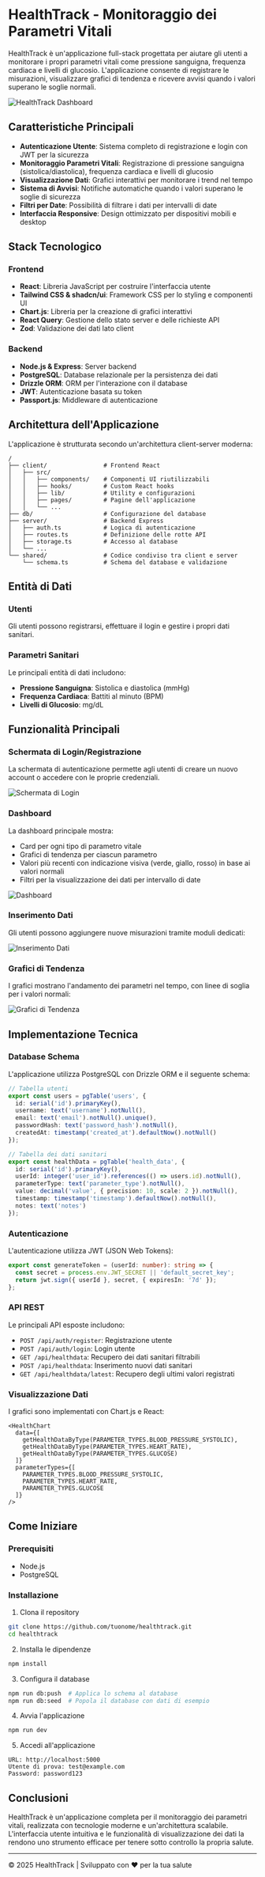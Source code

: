 # HealthTrack - Monitoraggio dei Parametri Vitali

HealthTrack è un'applicazione full-stack progettata per aiutare gli utenti a monitorare i propri parametri vitali come pressione sanguigna, frequenza cardiaca e livelli di glucosio. L'applicazione consente di registrare le misurazioni, visualizzare grafici di tendenza e ricevere avvisi quando i valori superano le soglie normali.

![HealthTrack Dashboard](https://via.placeholder.com/800x450.png?text=HealthTrack+Dashboard)

## Caratteristiche Principali

- **Autenticazione Utente**: Sistema completo di registrazione e login con JWT per la sicurezza
- **Monitoraggio Parametri Vitali**: Registrazione di pressione sanguigna (sistolica/diastolica), frequenza cardiaca e livelli di glucosio
- **Visualizzazione Dati**: Grafici interattivi per monitorare i trend nel tempo
- **Sistema di Avvisi**: Notifiche automatiche quando i valori superano le soglie di sicurezza
- **Filtri per Date**: Possibilità di filtrare i dati per intervalli di date
- **Interfaccia Responsive**: Design ottimizzato per dispositivi mobili e desktop

## Stack Tecnologico

### Frontend
- **React**: Libreria JavaScript per costruire l'interfaccia utente
- **Tailwind CSS & shadcn/ui**: Framework CSS per lo styling e componenti UI
- **Chart.js**: Libreria per la creazione di grafici interattivi
- **React Query**: Gestione dello stato server e delle richieste API
- **Zod**: Validazione dei dati lato client

### Backend
- **Node.js & Express**: Server backend
- **PostgreSQL**: Database relazionale per la persistenza dei dati
- **Drizzle ORM**: ORM per l'interazione con il database
- **JWT**: Autenticazione basata su token
- **Passport.js**: Middleware di autenticazione

## Architettura dell'Applicazione

L'applicazione è strutturata secondo un'architettura client-server moderna:

```
/
├── client/                # Frontend React
│   ├── src/
│   │   ├── components/    # Componenti UI riutilizzabili
│   │   ├── hooks/         # Custom React hooks
│   │   ├── lib/           # Utility e configurazioni
│   │   ├── pages/         # Pagine dell'applicazione
│   │   └── ...
├── db/                    # Configurazione del database
├── server/                # Backend Express
│   ├── auth.ts            # Logica di autenticazione
│   ├── routes.ts          # Definizione delle rotte API
│   ├── storage.ts         # Accesso al database
│   └── ...
└── shared/                # Codice condiviso tra client e server
    └── schema.ts          # Schema del database e validazione
```

## Entità di Dati

### Utenti
Gli utenti possono registrarsi, effettuare il login e gestire i propri dati sanitari.

### Parametri Sanitari
Le principali entità di dati includono:
- **Pressione Sanguigna**: Sistolica e diastolica (mmHg)
- **Frequenza Cardiaca**: Battiti al minuto (BPM)
- **Livelli di Glucosio**: mg/dL

## Funzionalità Principali

### Schermata di Login/Registrazione
La schermata di autenticazione permette agli utenti di creare un nuovo account o accedere con le proprie credenziali.

![Schermata di Login](https://via.placeholder.com/800x450.png?text=Login+Screen)

### Dashboard
La dashboard principale mostra:
- Card per ogni tipo di parametro vitale
- Grafici di tendenza per ciascun parametro
- Valori più recenti con indicazione visiva (verde, giallo, rosso) in base ai valori normali
- Filtri per la visualizzazione dei dati per intervallo di date

![Dashboard](https://via.placeholder.com/800x450.png?text=Dashboard+View)

### Inserimento Dati
Gli utenti possono aggiungere nuove misurazioni tramite moduli dedicati:

![Inserimento Dati](https://via.placeholder.com/800x450.png?text=Data+Entry+Form)

### Grafici di Tendenza
I grafici mostrano l'andamento dei parametri nel tempo, con linee di soglia per i valori normali:

![Grafici di Tendenza](https://via.placeholder.com/800x450.png?text=Trend+Charts)

## Implementazione Tecnica

### Database Schema
L'applicazione utilizza PostgreSQL con Drizzle ORM e il seguente schema:

```typescript
// Tabella utenti
export const users = pgTable('users', {
  id: serial('id').primaryKey(),
  username: text('username').notNull(),
  email: text('email').notNull().unique(),
  passwordHash: text('password_hash').notNull(),
  createdAt: timestamp('created_at').defaultNow().notNull()
});

// Tabella dei dati sanitari
export const healthData = pgTable('health_data', {
  id: serial('id').primaryKey(),
  userId: integer('user_id').references(() => users.id).notNull(),
  parameterType: text('parameter_type').notNull(),
  value: decimal('value', { precision: 10, scale: 2 }).notNull(),
  timestamp: timestamp('timestamp').defaultNow().notNull(),
  notes: text('notes')
});
```

### Autenticazione
L'autenticazione utilizza JWT (JSON Web Tokens):

```typescript
export const generateToken = (userId: number): string => {
  const secret = process.env.JWT_SECRET || 'default_secret_key';
  return jwt.sign({ userId }, secret, { expiresIn: '7d' });
};
```

### API REST
Le principali API esposte includono:

- `POST /api/auth/register`: Registrazione utente
- `POST /api/auth/login`: Login utente
- `GET /api/healthdata`: Recupero dei dati sanitari filtrabili
- `POST /api/healthdata`: Inserimento nuovi dati sanitari
- `GET /api/healthdata/latest`: Recupero degli ultimi valori registrati

### Visualizzazione Dati
I grafici sono implementati con Chart.js e React:

```tsx
<HealthChart 
  data={[
    getHealthDataByType(PARAMETER_TYPES.BLOOD_PRESSURE_SYSTOLIC),
    getHealthDataByType(PARAMETER_TYPES.HEART_RATE),
    getHealthDataByType(PARAMETER_TYPES.GLUCOSE)
  ]}
  parameterTypes={[
    PARAMETER_TYPES.BLOOD_PRESSURE_SYSTOLIC,
    PARAMETER_TYPES.HEART_RATE,
    PARAMETER_TYPES.GLUCOSE
  ]}
/>
```

## Come Iniziare

### Prerequisiti
- Node.js
- PostgreSQL

### Installazione

1. Clona il repository
```bash
git clone https://github.com/tuonome/healthtrack.git
cd healthtrack
```

2. Installa le dipendenze
```bash
npm install
```

3. Configura il database
```bash
npm run db:push  # Applica lo schema al database
npm run db:seed  # Popola il database con dati di esempio
```

4. Avvia l'applicazione
```bash
npm run dev
```

5. Accedi all'applicazione
```
URL: http://localhost:5000
Utente di prova: test@example.com
Password: password123
```

## Conclusioni

HealthTrack è un'applicazione completa per il monitoraggio dei parametri vitali, realizzata con tecnologie moderne e un'architettura scalabile. L'interfaccia utente intuitiva e le funzionalità di visualizzazione dei dati la rendono uno strumento efficace per tenere sotto controllo la propria salute.

---

© 2025 HealthTrack | Sviluppato con ❤️ per la tua salute